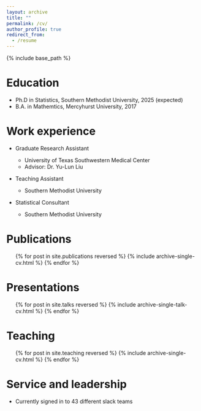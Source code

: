 ```yaml
---
layout: archive
title: ""
permalink: /cv/
author_profile: true
redirect_from:
  - /resume
---
```


{% include base_path %}

Education
======
* Ph.D in Statistics, Southern Methodist University, 2025 (expected)
* B.A. in Mathemtics, Mercyhurst University, 2017

Work experience
======
* Graduate Research Assistant
  * University of Texas Southwestern Medical Center
  * Advisor: Dr. Yu-Lun Liu

* Teaching Assistant
  * Southern Methodist University

* Statistical Consultant
  * Southern Methodist University



Publications
======
  <ul>{% for post in site.publications reversed %}
    {% include archive-single-cv.html %}
  {% endfor %}</ul>
  
Presentations
======
  <ul>{% for post in site.talks reversed %}
    {% include archive-single-talk-cv.html  %}
  {% endfor %}</ul>
  
Teaching
======
  <ul>{% for post in site.teaching reversed %}
    {% include archive-single-cv.html %}
  {% endfor %}</ul>
  
Service and leadership
======
* Currently signed in to 43 different slack teams

